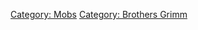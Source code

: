 [Category: Mobs](Category:_Mobs "wikilink") [Category: Brothers
Grimm](Category:_Brothers_Grimm "wikilink")
